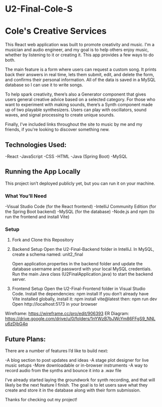 # U2-Final-Cole-S

# Cole's Creative Services
This React web application was built to promote creativity and music. I'm a musician and audio engineer, and my goal is to help others enjoy music, whether by listening to it or creating it. This app provides a few ways to do both.

The main feature is a form where users can request a custom song. It prints back their answers in real time, lets them submit, edit, and delete the form, and confirms their personal information. All of the data is saved in a MySQL database so I can use it to write songs.

To help spark creativity, there’s also a Generator component that gives users general creative advice based on a selected category. For those who want to experiment with making sounds, there’s a Synth component made up of two playable synthesizers. Users can play with oscillators, sound waves, and signal processing to create unique sounds.

Finally, I’ve included links throughout the site to music by me and my friends, if you're looking to discover something new.



## Technologies Used:
-React
-JavaScript
-CSS
-HTML
-Java (Spring Boot)
-MySQL



## Running the App Locally
This project isn’t deployed publicly yet, but you can run it on your machine.

### What You’ll Need

-Visual Studio Code (for the React frontend)
-IntelliJ Community Edition (for the Spring Boot backend)
-MySQL (for the database)
-Node.js and npm (to run the frontend and install Vite)

### Setup
1. Fork and Clone this Repository 
2. Backend Setup
   Open the U2-Final-Backend folder in IntelliJ.
   In MySQL, create a schema named: unit2_final

   Open application.properties in the backend folder and update the database username and password with your local MySQL credentials.
   Run the main Java class (U2FinalApplication.java) to start the backend server.
   
4. Frontend Setup
   Open the U2-Final-Frontend folder in Visual Studio Code.
   Install the dependencies: npm install
   If you don’t already have Vite installed globally, install it: npm install vite@latest
   then: npm run dev
   Open http://localhost:5173 in your browser



Wireframe: https://wireframe.cc/pro/edit/906393
ER Diagram: https://drive.google.com/drive/u/0/folders/1nYWzB7bJWcYm86FFgS9_NNLu6zDjbG4q



## Future Plans:
There are a number of features I’d like to build next:

-A blog section to post updates and ideas
-A stage plot designer for live music setups
-More downloadable or in-browser instruments
-A way to record audio from the synths and bounce it into a .wav file

I’ve already started laying the groundwork for synth recording, and that will likely be the next feature I finish. The goal is to let users save what they create and store it in the database along with their form submission.


Thanks for checking out my project! 
